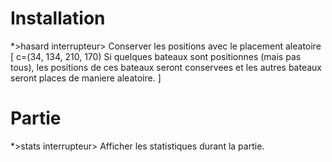 # Installation

*>hasard
interrupteur> Conserver les positions avec le placement aleatoire
[ c=(34, 134, 210, 170)
Si quelques bateaux sont positionnes (mais pas tous), les positions de ces bateaux seront conservees et les autres bateaux seront places de maniere aleatoire.
]

# Partie

*>stats
interrupteur> Afficher les statistiques durant la partie.